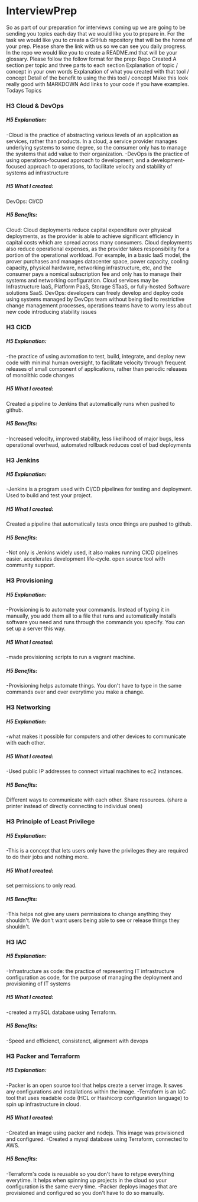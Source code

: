 # InterviewPrep
So as part of our preparation for interviews coming up we are going to be sending you topics each day that we would like you to prepare in. For the task we would like you to create a GitHub repository that will be the home of your prep. Please share the link with us so we can see you daily progress. In the repo we would like you to create a README.md that will be your glossary. Please follow the follow format for the prep:
Repo Created
A section per topic and three parts to each section
Explanation of topic / concept in your own words
Explanation of what you created with that tool / concept
Detail of the benefit to using the this tool / concept
Make this look really good with MARKDOWN  Add links to your code if you have examples.
Todays Topics

### H3 Cloud & DevOps

##### H5 Explanation:
-Cloud is the practice of abstracting various levels of an application as services, rather than products. In a cloud, a service provider manages underlying systems to some degree, so the consumer only has to manage the systems that add value to their organization. 
-DevOps is the practice of using operations-focused approach to development, and a development-focused approach to operations, to facilitate velocity and stability of systems ad infrastructure

##### H5 What I created:
DevOps: CI/CD

##### H5 Benefits:
Cloud: Cloud deployments reduce capital expenditure over physical deployments, as the provider is able to achieve significant efficiency in capital costs which are spread  across many consumers. Cloud deployments also reduce operational expenses, as the provider takes responsibility for a portion of the operational workload. For example, in a basic IaaS model, the prover purchases and manages datacenter space, power capacity, cooling capacity, physical hardware, networking infrastructure, etc, and the consumer pays a nomical subscription fee and only has to manage their systems and networking configuration. Cloud services may be Infrastructure IaaS, Platform PaaS, Storage STaaS, or fully-hosted Software solutions SaaS.
DevOps: developers can freely develop and deploy code using systems managed by DevOps team without being tied to restrictive change management processes, operations teams have to worry less about new code introducing stability issues

### H3 CICD

##### H5 Explanation:
-the practice of using automation to test, build, integrate, and deploy new code with minimal human oversight, to facilitate velocity through frequent releases of small component of applications, rather than periodic releases of monolithic code changes

##### H5 What I created:
Created a pipeline to Jenkins that automatically runs when pushed to github.

##### H5 Benefits:
-Increased velocity, improved stability, less likelihood of major bugs, less operational overhead, automated rollback reduces cost of bad deployments

### H3 Jenkins

##### H5 Explanation:
-Jenkins is a program used with CI/CD pipelines for testing and deployment. Used to build and test your project.

##### H5 What I created:
Created a pipeline that automatically tests once things are pushed to github.

##### H5 Benefits:
-Not only is Jenkins widely used, it also makes running CICD pipelines easier. accelerates development life-cycle. open source tool with community support.

### H3 Provisioning

##### H5 Explanation:
-Provisioning is to automate your commands. Instead of typing it in manually, you add them all to a file that runs and automatically installs software you need and runs through the commands you specify. You can set up a server this way. 

##### H5 What I created:
-made provisioning scripts to run a vagrant machine.

##### H5 Benefits:
-Provisioning helps automate things. You don't have to type in the same commands over and over everytime you make a change.

### H3 Networking

##### H5 Explanation:
-what makes it possible for computers and other devices to communicate with each other.

##### H5 What I created:
-Used public IP addresses to connect virtual machines to ec2 instances.

##### H5 Benefits:
Different ways to communicate with each other.  Share resources. (share a printer instead of directly connecting to individual ones)

### H3 Principle of Least Privilege

##### H5 Explanation:
-This is a concept that lets users only have the privileges they are required to do their jobs and nothing more.

##### H5 What I created:
set permissions to only read.

##### H5 Benefits:
-This helps not give any users permissions to change anything they shouldn't. We don't want users being able to see or release things they shouldn't.

### H3 IAC

##### H5 Explanation:
-Infrastructure as code: the practice of representing IT infrastructure configuration as code, for the purpose of managing the deployment and provisioning of IT systems

##### H5 What I created:
-created a mySQL database using Terraform.

##### H5 Benefits:
-Speed and efficienct, consistenct, alignment with devops

### H3 Packer and Terraform

##### H5 Explanation:
-Packer is an open source tool that helps create a server image. It saves any configurations and installations within the image.
-Terraform is an IaC tool that uses readable code (HCL or Hashicorp configuration language) to spin up infrastructure in cloud. 

##### H5 What I created:
-Created an image using packer and nodejs. This image was provisioned and configured.
-Created a mysql database using Terraform, connected to AWS. 

##### H5 Benefits:
-Terraform's code is reusable so you don't have to retype everything everytime. It helps when spinning up projects in the cloud so your configuration is the same every time.
-Packer deploys images that are provisioned and configured so you don't have to do so manually.
